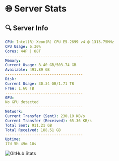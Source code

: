 # 🌐 Server Stats
## 🔍 Server Info
```yaml
CPU: Intel(R) Xeon(R) CPU E5-2699 v4 @ 1313.75MHz
CPU Usage: 6.30%
Cores: 44P | 88T
-----------------------------------
Memory:
Current Usage: 8.40 GB/503.74 GB
Available: 491.89 GB
-----------------------------------
Disk:
Current Usage: 30.34 GB/1.71 TB
Free: 1.60 TB
-----------------------------------
GPU:
No GPU detected
-----------------------------------
Network:
Current Transfer (Sent): 230.10 KB/s
Current Transfer (Received): 65.36 KB/s
Total Sent: 911.21 GB
Total Received: 188.51 GB
-----------------------------------
Uptime:
17d 5h 49m 10s
```
![GitHub Stats](https://img.shields.io/badge/Updated-2025-05-06_22:57:58-blue)